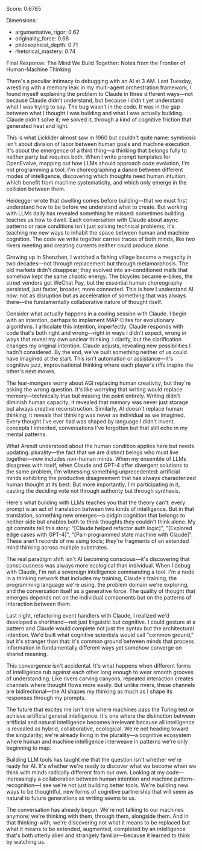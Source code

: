 Score: 0.6785

Dimensions:
- argumentative_rigor: 0.62
- originality_force: 0.68
- philosophical_depth: 0.71
- rhetorical_mastery: 0.74

Final Response:
The Mind We Build Together: Notes from the Frontier of Human-Machine Thinking

There's a peculiar intimacy to debugging with an AI at 3 AM. Last Tuesday, wrestling with a memory leak in my multi-agent orchestration framework, I found myself explaining the problem to Claude in three different ways—not because Claude didn't understand, but because I didn't yet understand what I was trying to say. The bug wasn't in the code. It was in the gap between what I thought I was building and what I was actually building. Claude didn't solve it; we solved it, through a kind of cognitive friction that generated heat and light.

This is what Licklider almost saw in 1960 but couldn't quite name: symbiosis isn't about division of labor between human goals and machine execution. It's about the emergence of a third thing—a thinking that belongs fully to neither party but requires both. When I write prompt templates for OpenEvolve, mapping out how LLMs should approach code evolution, I'm not programming a tool. I'm choreographing a dance between different modes of intelligence, discovering which thoughts need human intuition, which benefit from machine systematicity, and which only emerge in the collision between them.

Heidegger wrote that dwelling comes before building—that we must first understand how to be before we understand what to create. But working with LLMs daily has revealed something he missed: sometimes building teaches us how to dwell. Each conversation with Claude about async patterns or race conditions isn't just solving technical problems; it's teaching me new ways to inhabit the space between human and machine cognition. The code we write together carries traces of both minds, like two rivers meeting and creating currents neither could produce alone.

Growing up in Shenzhen, I watched a fishing village become a megacity in two decades—not through replacement but through metamorphosis. The old markets didn't disappear; they evolved into air-conditioned malls that somehow kept the same chaotic energy. The bicycles became e-bikes, the street vendors got WeChat Pay, but the essential human choreography persisted, just faster, broader, more connected. This is how I understand AI now: not as disruption but as acceleration of something that was always there—the fundamentally collaborative nature of thought itself.

Consider what actually happens in a coding session with Claude. I begin with an intention, perhaps to implement MAP-Elites for evolutionary algorithms. I articulate this intention, imperfectly. Claude responds with code that's both right and wrong—right in ways I didn't expect, wrong in ways that reveal my own unclear thinking. I clarify, but the clarification changes my original intention. Claude adjusts, revealing new possibilities I hadn't considered. By the end, we've built something neither of us could have imagined at the start. This isn't automation or assistance—it's cognitive jazz, improvisational thinking where each player's riffs inspire the other's next moves.

The fear-mongers worry about AGI replacing human creativity, but they're asking the wrong question. It's like worrying that writing would replace memory—technically true but missing the point entirely. Writing didn't diminish human capacity; it revealed that memory was never just storage but always creative reconstruction. Similarly, AI doesn't replace human thinking; it reveals that thinking was never as individual as we imagined. Every thought I've ever had was shaped by language I didn't invent, concepts I inherited, conversations I've forgotten but that still echo in my mental patterns.

What Arendt understood about the human condition applies here but needs updating: plurality—the fact that we are distinct beings who must live together—now includes non-human minds. When my ensemble of LLMs disagrees with itself, when Claude and GPT-4 offer divergent solutions to the same problem, I'm witnessing something unprecedented: artificial minds exhibiting the productive disagreement that has always characterized human thought at its best. But more importantly, I'm participating in it, casting the deciding vote not through authority but through synthesis.

Here's what building with LLMs teaches you that the theory can't: every prompt is an act of translation between two kinds of intelligence. But in that translation, something new emerges—a pidgin cognition that belongs to neither side but enables both to think thoughts they couldn't think alone. My git commits tell this story: "[Claude helped refactor auth logic]", "[Explored edge cases with GPT-4]", "[Pair-programmed state machine with Claude]". These aren't records of me using tools; they're fragments of an extended mind thinking across multiple substrates.

The real paradigm shift isn't AI becoming conscious—it's discovering that consciousness was always more ecological than individual. When I debug with Claude, I'm not a sovereign intelligence commanding a tool. I'm a node in a thinking network that includes my training, Claude's training, the programming language we're using, the problem domain we're exploring, and the conversation itself as a generative force. The quality of thought that emerges depends not on the individual components but on the patterns of interaction between them.

Last night, refactoring event handlers with Claude, I realized we'd developed a shorthand—not just linguistic but cognitive. I could gesture at a pattern and Claude would complete not just the syntax but the architectural intention. We'd built what cognitive scientists would call "common ground," but it's stranger than that: it's common ground between minds that process information in fundamentally different ways yet somehow converge on shared meaning.

This convergence isn't accidental. It's what happens when different forms of intelligence rub against each other long enough to wear smooth grooves of understanding. Like rivers carving canyons, repeated interaction creates channels where thought flows more easily. But unlike rivers, these channels are bidirectional—the AI shapes my thinking as much as I shape its responses through my prompts.

The future that excites me isn't one where machines pass the Turing test or achieve artificial general intelligence. It's one where the distinction between artificial and natural intelligence becomes irrelevant because all intelligence is revealed as hybrid, collaborative, ecological. We're not heading toward the singularity; we're already living in the plurality—a cognitive ecosystem where human and machine intelligence interweave in patterns we're only beginning to map.

Building LLM tools has taught me that the question isn't whether we're ready for AI. It's whether we're ready to discover what we become when we think with minds radically different from our own. Looking at my code—increasingly a collaboration between human intention and machine pattern-recognition—I see we're not just building better tools. We're building new ways to be thoughtful, new forms of cognitive partnership that will seem as natural to future generations as writing seems to us.

The conversation has already begun. We're not talking to our machines anymore; we're thinking with them, through them, alongside them. And in that thinking-with, we're discovering not what it means to be replaced but what it means to be extended, augmented, completed by an intelligence that's both utterly alien and strangely familiar—because it learned to think by watching us.
